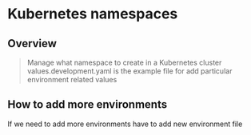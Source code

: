 Kubernetes namespaces
======================
## Overview
> Manage what namespace to create in a Kubernetes cluster
> values.development.yaml is the example file for add particular environment related values

## How to add more environments
If we need to add more environments have to add new environment file